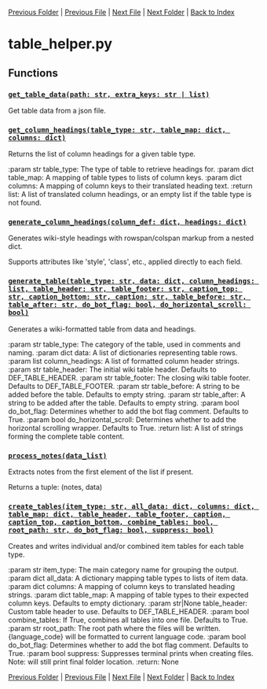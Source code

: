 [Previous Folder](../tools/compare_item_lists.md) | [Previous File](media_helper.md) | [Next File](util.md) | [Next Folder](../vehicles/vehicle_article.md) | [Back to Index](../../index.md)

# table_helper.py

## Functions

### [`get_table_data(path: str, extra_keys: str | list)`](https://github.com/Vaileasys/pz-wiki_parser/blob/main/scripts/utils/table_helper.py#L15)

Get table data from a json file.

### [`get_column_headings(table_type: str, table_map: dict, columns: dict)`](https://github.com/Vaileasys/pz-wiki_parser/blob/main/scripts/utils/table_helper.py#L42)

Returns the list of column headings for a given table type.

:param str table_type: The type of table to retrieve headings for.
:param dict table_map: A mapping of table types to lists of column keys.
:param dict columns: A mapping of column keys to their translated heading text.
:return list: A list of translated column headings, or an empty list if the table type is not found.

### [`generate_column_headings(column_def: dict, headings: dict)`](https://github.com/Vaileasys/pz-wiki_parser/blob/main/scripts/utils/table_helper.py#L66)

Generates wiki-style headings with rowspan/colspan markup from a nested dict.

Supports attributes like 'style', 'class', etc., applied directly to each field.

### [`generate_table(table_type: str, data: dict, column_headings: list, table_header: str, table_footer: str, caption_top: str, caption_bottom: str, caption: str, table_before: str, table_after: str, do_bot_flag: bool, do_horizontal_scroll: bool)`](https://github.com/Vaileasys/pz-wiki_parser/blob/main/scripts/utils/table_helper.py#L109)

Generates a wiki-formatted table from data and headings.

:param str table_type: The category of the table, used in comments and naming.
:param dict data: A list of dictionaries representing table rows.
:param list column_headings: A list of formatted column header strings.
:param str table_header: The initial wiki table header. Defaults to DEF_TABLE_HEADER.
:param str table_footer: The closing wiki table footer. Defaults to DEF_TABLE_FOOTER.
:param str table_before: A string to be added before the table. Defaults to empty string.
:param str table_after: A string to be added after the table. Defaults to empty string.
:param bool do_bot_flag: Determines whether to add the bot flag comment. Defaults to True.
:param bool do_horizontal_scroll: Determines whether to add the horizontal scrolling wrapper. Defaults to True.
:return list: A list of strings forming the complete table content.

### [`process_notes(data_list)`](https://github.com/Vaileasys/pz-wiki_parser/blob/main/scripts/utils/table_helper.py#L178)

Extracts notes from the first element of the list if present.

Returns a tuple: (notes, data)

### [`create_tables(item_type: str, all_data: dict, columns: dict, table_map: dict, table_header, table_footer, caption, caption_top, caption_bottom, combine_tables: bool, root_path: str, do_bot_flag: bool, suppress: bool)`](https://github.com/Vaileasys/pz-wiki_parser/blob/main/scripts/utils/table_helper.py#L195)

Creates and writes individual and/or combined item tables for each table type.

:param str item_type: The main category name for grouping the output.
:param dict all_data: A dictionary mapping table types to lists of item data.
:param dict columns: A mapping of column keys to translated heading strings.
:param dict table_map: A mapping of table types to their expected column keys. Defaults to empty dictionary.
:param str|None table_header: Custom table header to use. Defaults to DEF_TABLE_HEADER.
:param bool combine_tables: If True, combines all tables into one file. Defaults to True.
:param str root_path: The root path where the files will be written. {language_code} will be formatted to current language code.
:param bool do_bot_flag: Determines whether to add the bot flag comment. Defaults to True.
:param bool suppress: Suppresses terminal prints when creating files. Note: will still print final folder location.
:return: None



[Previous Folder](../tools/compare_item_lists.md) | [Previous File](media_helper.md) | [Next File](util.md) | [Next Folder](../vehicles/vehicle_article.md) | [Back to Index](../../index.md)
